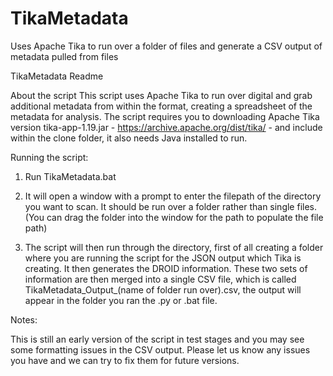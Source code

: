 # TikaMetadata
Uses Apache Tika to run over a folder of files and generate a CSV output of metadata pulled from files

TikaMetadata Readme

About the script
This script uses Apache Tika to run over digital and grab additional metadata from within the format, creating a spreadsheet of the metadata for analysis.
The script requires you to downloading Apache Tika version tika-app-1.19.jar - https://archive.apache.org/dist/tika/ - and include within the clone folder, it also needs Java installed to run.

Running the script:

1.	Run TikaMetadata.bat

2.	It will open a window with a prompt to enter the filepath of the directory you want to scan. It should be run over a folder rather than single files. (You can drag the folder into the window for the path to populate the file path)

3.	The script will then run through the directory, first of all creating a folder where you are running the script for the JSON output which Tika is creating. It then generates the DROID information. These two sets of information are then merged into a single CSV file, which is called TikaMetadata_Output_(name of folder run over).csv, the output will appear in the folder you ran the .py or .bat file.

Notes:

This is still an early version of the script in test stages and you may see some formatting issues in the CSV output. Please let us know any issues you have and we can try to fix them for future versions.
